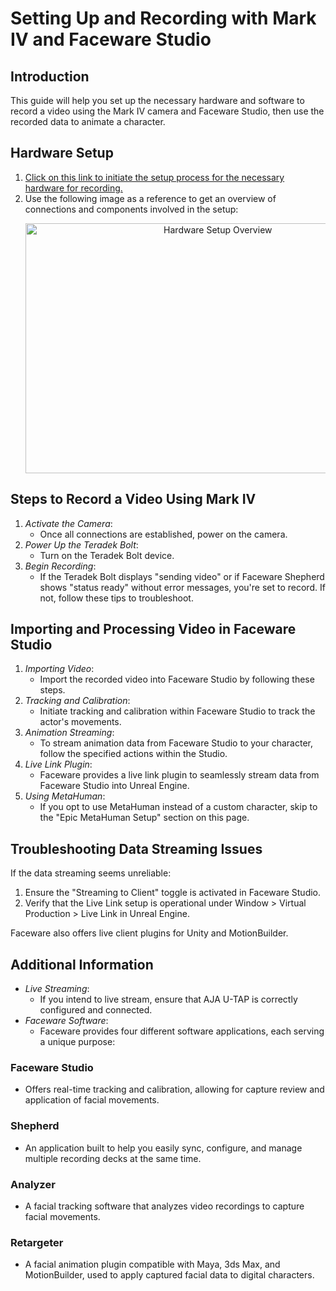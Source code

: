 # Setting Up and Recording with Mark IV and Faceware Studio

## Introduction
This guide will help you set up the necessary hardware and software to record a video using the Mark IV camera and Faceware Studio, then use the recorded data to animate a character.

## Hardware Setup

1. [Click on this link to initiate the setup process for the necessary hardware for recording.](https://www.youtube.com/watch?v=kcALXTq6QIU)
2. Use the following image as a reference to get an overview of connections and components involved in the setup:
   <p align="center">
     <img src="images/setup_overview.png" width="600" height="400" alt="Hardware Setup Overview"></p>

## Steps to Record a Video Using Mark IV

1. *Activate the Camera*:
   - Once all connections are established, power on the camera.
2. *Power Up the Teradek Bolt*:
   - Turn on the Teradek Bolt device.
3. *Begin Recording*:
   - If the Teradek Bolt displays "sending video" or if Faceware Shepherd shows "status ready" without error messages, you're set to record. If not, follow these tips to troubleshoot.

## Importing and Processing Video in Faceware Studio

1. *Importing Video*:
   - Import the recorded video into Faceware Studio by following these steps.
2. *Tracking and Calibration*:
   - Initiate tracking and calibration within Faceware Studio to track the actor's movements.
3. *Animation Streaming*:
   - To stream animation data from Faceware Studio to your character, follow the specified actions within the Studio.
4. *Live Link Plugin*:
   - Faceware provides a live link plugin to seamlessly stream data from Faceware Studio into Unreal Engine.
5. *Using MetaHuman*:
   - If you opt to use MetaHuman instead of a custom character, skip to the "Epic MetaHuman Setup" section on this page.

## Troubleshooting Data Streaming Issues

If the data streaming seems unreliable:

1. Ensure the "Streaming to Client" toggle is activated in Faceware Studio.
2. Verify that the Live Link setup is operational under Window > Virtual Production > Live Link in Unreal Engine.

Faceware also offers live client plugins for Unity and MotionBuilder.

## Additional Information

- *Live Streaming*:
  - If you intend to live stream, ensure that AJA U-TAP is correctly configured and connected.
- *Faceware Software*:
  - Faceware provides four different software applications, each serving a unique purpose:

### Faceware Studio
- Offers real-time tracking and calibration, allowing for capture review and application of facial movements.

### Shepherd
- An application built to help you easily sync, configure, and manage multiple recording decks at the same time.

### Analyzer
- A facial tracking software that analyzes video recordings to capture facial movements.

### Retargeter
- A facial animation plugin compatible with Maya, 3ds Max, and MotionBuilder, used to apply captured facial data to digital characters.


